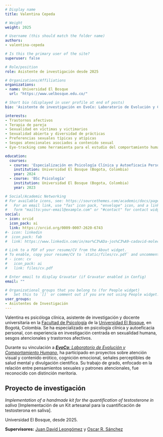 ```yaml
---
# Display name
title: Valentina Cepeda

# Weight
weight: 2025

# Username (this should match the folder name)
authors:
- valentina-cepeda

# Is this the primary user of the site?
superuser: false

# Role/position
role: Asistente de investigación desde 2025

# Organizations/Affiliations
organizations:
- name: Universidad El Bosque
  url: "https://www.uelbosque.edu.co/"

# Short bio (displayed in user profile at end of posts)
bio: 'Asistente de investigación en EvoCo: Laboratorio de Evolución y Comportamiento Humano desde 2025.'

interests:
- Trastornos afectivos
- ⁠Terapia de pareja
- ⁠Sexualidad en víctimas y victimarios
- ⁠Sexualidad abierta y diversidad de prácticas
- ⁠Preferencias sexuales típicas y atípicas
- ⁠Sesgos atencionales asociados a contenido sexual
- ⁠Eye-tracking como herramienta para el estudio del comportamiento humano

education:
  courses:
  - course: 'Especialización en Psicología Clínica y Autoeficacia Personal'
    institution: Universidad El Bosque (Bogota, Colombia)
    year: 2024
  - course: 'BSc Psicología'
    institution: Universidad El Bosque (Bogota, Colombia)
    year: 2023

# Social/Academic Networking
# For available icons, see: https://sourcethemes.com/academic/docs/page-builder/#icons
#   For an email link, use "fas" icon pack, "envelope" icon, and a link in the
#   form "mailto:your-email@example.com" or "#contact" for contact widget.
social:
- icon: orcid
  icon_pack: ai
  link: https://orcid.org/0009-0007-2620-6743
#- icon: linkedin
#  icon_pack: fab
#  link: https://www.linkedin.com/in/mar%C3%ADa-jos%C3%A9-cadavid-molecular-biology/

# Link to a PDF of your resume/CV from the About widget.
# To enable, copy your resume/CV to `static/files/cv.pdf` and uncomment the lines below.
# - icon: cv
#   icon_pack: ai
#   link: files/cv.pdf

# Enter email to display Gravatar (if Gravatar enabled in Config)
email: ""

# Organizational groups that you belong to (for People widget)
#   Set this to `[]` or comment out if you are not using People widget.
user_groups:
- Asistentes de Investigación
---
```


Valentina es psicóloga clínica, asistente de investigación y docente universitaria en la [Facultad de Psicología](https://www.unbosque.edu.co/psicologia) de la [Universidad El Bosque](https://www.unbosque.edu.co/), en Bogotá, Colombia. Se ha especializado en psicología clínica y autoeficacia personal, con experiencia en investigación centrada en sexualidad humana, sesgos atencionales y trastornos afectivos.

Durante su vinculación a [***EvoCo**: Laboratorio de Evolución y Comportamiento Humano*](/es/team/), ha participado en proyectos sobre atención visual y contenido erótico, cognición emocional, señales perceptibles de salud mental y divulgación científica. Su trabajo de grado, enfocado en la relación entre pensamientos sexuales y patrones atencionales, fue reconocido con distinción meritoria.

## **Proyecto de investigación**  

*Implementation of a handmade kit for the quantification of testosterone in saliva* [Implementación de un Kit artesanal para la cuantificación de testosterona en saliva].

Universidad El Bosque, desde 2025.

**Supervisores:** [Juan David Leongómez](/es/#about) y [Oscar R. Sánchez](/es/author/oscar-r.-sanchez/)
